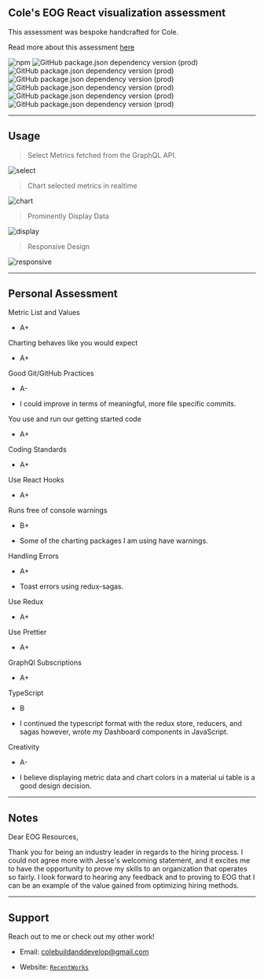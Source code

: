 ## Cole's EOG React visualization assessment

This assessment was bespoke handcrafted for Cole.

Read more about this assessment [here](https://react.eogresources.com)

![npm](https://img.shields.io/npm/v/npm)
![GitHub package.json dependency version (prod)](https://img.shields.io/github/package-json/dependency-version/colebuildanddevelop/GraphQL-project/react)
![GitHub package.json dependency version (prod)](https://img.shields.io/github/package-json/dependency-version/colebuildanddevelop/GraphQL-project/redux)
![GitHub package.json dependency version (prod)](https://img.shields.io/github/package-json/dependency-version/colebuildanddevelop/GraphQL-project/redux-saga)
![GitHub package.json dependency version (prod)](https://img.shields.io/github/package-json/dependency-version/colebuildanddevelop/GraphQL-project/graphql)
![GitHub package.json dependency version (prod)](https://img.shields.io/github/package-json/dependency-version/colebuildanddevelop/GraphQL-project/@material-ui/core)
![GitHub package.json dependency version (prod)](https://img.shields.io/github/package-json/dependency-version/colebuildanddevelop/GraphQL-project/react-timeseries-charts)

---

## Usage

> Select Metrics fetched from the GraphQL API.

![select](https://github.com/Colebuildanddevelop/GraphQL-project/blob/master/src/static/select.gif)

> Chart selected metrics in realtime 

![chart](https://github.com/Colebuildanddevelop/GraphQL-project/blob/master/src/static/chart.gif)

> Prominently Display Data
 
![display](https://github.com/Colebuildanddevelop/GraphQL-project/blob/master/src/static/display.gif)

> Responsive Design

![responsive](https://github.com/Colebuildanddevelop/GraphQL-project/blob/master/src/static/responsive.gif)

---

## Personal Assessment

Metric List and Values

- A+ 

Charting behaves like you would expect

- A+

Good Git/GitHub Practices

- A-  

- I could improve in terms of meaningful, more file specific commits.

You use and run our getting started code

- A+

Coding Standards

- A+ 

Use React Hooks

- A+

Runs free of console warnings 

- B+  

- Some of the charting packages I am using have warnings.

Handling Errors

- A+  

- Toast errors using redux-sagas.

Use Redux

- A+

Use Prettier

- A+

GraphQl Subscriptions

- A+

TypeScript

- B  

- I continued the typescript format with the redux store, reducers, and sagas however, wrote my Dashboard components in JavaScript.

Creativity

- A-  

- I believe displaying metric data and chart colors in a material ui table is a good design decision. 

---

## Notes

Dear EOG Resources,

Thank you for being an industry leader in regards to the hiring process. I could not agree more with Jesse's welcoming statement, and it excites me to have the opportunity to prove my skills to an organization that operates so fairly. I look forward to hearing any feedback and to proving to EOG that I can be an example of the value gained from optimizing hiring methods. 

---

## Support

Reach out to me or check out my other work!

- Email: colebuildanddevelop@gmail.com

- Website: <a href="https://portfolio-5e35d.firebaseapp.com/" target="_blank">`RecentWorks`</a>

